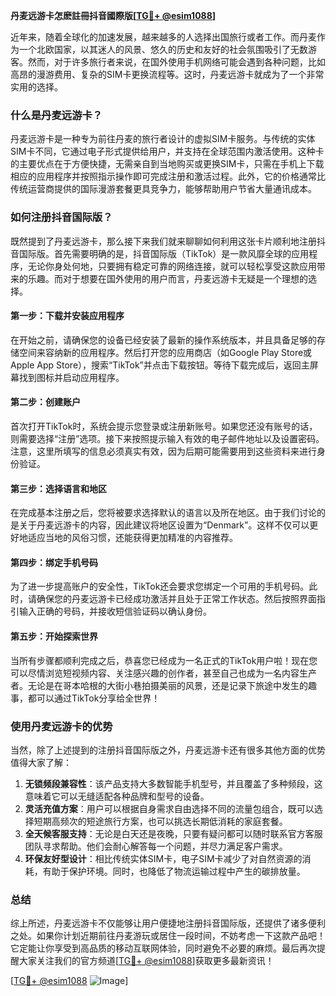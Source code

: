 **丹麦远游卡怎麽註冊抖音國際版[[TG💪+ @esim1088](https://t.me/s/esim1088)]**

近年来，随着全球化的加速发展，越来越多的人选择出国旅行或者工作。而丹麦作为一个北欧国家，以其迷人的风景、悠久的历史和友好的社会氛围吸引了无数游客。然而，对于许多旅行者来说，在国外使用手机网络可能会遇到各种问题，比如高昂的漫游费用、复杂的SIM卡更换流程等。这时，丹麦远游卡就成为了一个非常实用的选择。

### 什么是丹麦远游卡？

丹麦远游卡是一种专为前往丹麦的旅行者设计的虚拟SIM卡服务。与传统的实体SIM卡不同，它通过电子形式提供给用户，并支持在全球范围内激活使用。这种卡的主要优点在于方便快捷，无需亲自到当地购买或更换SIM卡，只需在手机上下载相应的应用程序并按照指示操作即可完成注册和激活过程。此外，它的价格通常比传统运营商提供的国际漫游套餐更具竞争力，能够帮助用户节省大量通讯成本。

### 如何注册抖音国际版？

既然提到了丹麦远游卡，那么接下来我们就来聊聊如何利用这张卡片顺利地注册抖音国际版。首先需要明确的是，抖音国际版（TikTok）是一款风靡全球的应用程序，无论你身处何地，只要拥有稳定可靠的网络连接，就可以轻松享受这款应用带来的乐趣。而对于想要在国外使用的用户而言，丹麦远游卡无疑是一个理想的选择。

#### 第一步：下载并安装应用程序

在开始之前，请确保您的设备已经安装了最新的操作系统版本，并且具备足够的存储空间来容纳新的应用程序。然后打开您的应用商店（如Google Play Store或Apple App Store），搜索“TikTok”并点击下载按钮。等待下载完成后，返回主屏幕找到图标并启动应用程序。

#### 第二步：创建账户

首次打开TikTok时，系统会提示您登录或注册新账号。如果您还没有账号的话，则需要选择“注册”选项。接下来按照提示输入有效的电子邮件地址以及设置密码。注意，这里所填写的信息必须真实有效，因为后期可能需要用到这些资料来进行身份验证。

#### 第三步：选择语言和地区

在完成基本注册之后，您将被要求选择默认的语言以及所在地区。由于我们讨论的是关于丹麦远游卡的内容，因此建议将地区设置为“Denmark”。这样不仅可以更好地适应当地的风俗习惯，还能获得更加精准的内容推荐。

#### 第四步：绑定手机号码

为了进一步提高账户的安全性，TikTok还会要求您绑定一个可用的手机号码。此时，请确保您的丹麦远游卡已经成功激活并且处于正常工作状态。然后按照界面指引输入正确的号码，并接收短信验证码以确认身份。

#### 第五步：开始探索世界

当所有步骤都顺利完成之后，恭喜您已经成为一名正式的TikTok用户啦！现在您可以尽情浏览短视频内容、关注感兴趣的创作者，甚至自己也成为一名内容生产者。无论是在哥本哈根的大街小巷拍摄美丽的风景，还是记录下旅途中发生的趣事，都可以通过TikTok分享给全世界！

### 使用丹麦远游卡的优势

当然，除了上述提到的注册抖音国际版之外，丹麦远游卡还有很多其他方面的优势值得大家了解：

1. **无锁频段兼容性**：该产品支持大多数智能手机型号，并且覆盖了多种频段，这意味着它可以无缝适配各种品牌和型号的设备。
2. **灵活充值方案**：用户可以根据自身需求自由选择不同的流量包组合，既可以选择短期高频次的短途旅行方案，也可以挑选长期低消耗的家庭套餐。
3. **全天候客服支持**：无论是白天还是夜晚，只要有疑问都可以随时联系官方客服团队寻求帮助。他们会耐心解答每一个问题，并尽力满足客户需求。
4. **环保友好型设计**：相比传统实体SIM卡，电子SIM卡减少了对自然资源的消耗，有助于保护环境。同时，也降低了物流运输过程中产生的碳排放量。

### 总结

综上所述，丹麦远游卡不仅能够让用户便捷地注册抖音国际版，还提供了诸多便利之处。如果你计划近期前往丹麦游玩或居住一段时间，不妨考虑一下这款产品吧！它定能让你享受到高品质的移动互联网体验，同时避免不必要的麻烦。最后再次提醒大家关注我们的官方频道[[TG💪+ @esim1088](https://t.me/s/esim1088)]获取更多最新资讯！

[[TG💪+ @esim1088](https://t.me/s/esim1088) ![Image](https://i.postimg.cc/4NQfJmqS/Snipaste-2025-05-13-00-14-12.png)]